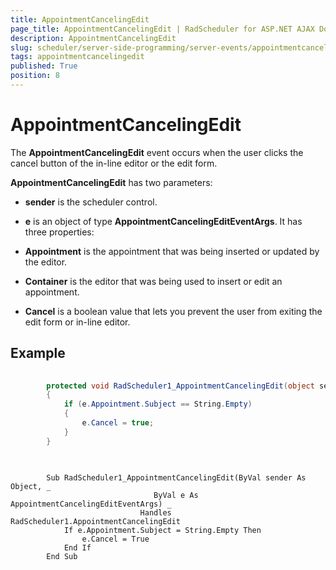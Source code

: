 ```yaml
---
title: AppointmentCancelingEdit
page_title: AppointmentCancelingEdit | RadScheduler for ASP.NET AJAX Documentation
description: AppointmentCancelingEdit
slug: scheduler/server-side-programming/server-events/appointmentcancelingedit
tags: appointmentcancelingedit
published: True
position: 8
---
```


# AppointmentCancelingEdit



The **AppointmentCancelingEdit** event occurs when the user clicks the cancel button of the in-line editor or the edit form.

**AppointmentCancelingEdit** has two parameters:

* **sender** is the scheduler control.

* **e** is an object of type **AppointmentCancelingEditEventArgs**. It has three properties:

* **Appointment** is the appointment that was being inserted or updated by the editor.

* **Container** is the editor that was being used to insert or edit an appointment.

* **Cancel** is a boolean value that lets you prevent the user from exiting the edit form or in-line editor.

## Example





````C#
	
	    protected void RadScheduler1_AppointmentCancelingEdit(object sender, AppointmentCancelingEditEventArgs e)
	    {
	        if (e.Appointment.Subject == String.Empty)
	        {
	            e.Cancel = true;
	        }
	    } 
	
````
````VB.NET
	
	    Sub RadScheduler1_AppointmentCancelingEdit(ByVal sender As Object, _
	                            ByVal e As AppointmentCancelingEditEventArgs) _
	                         Handles RadScheduler1.AppointmentCancelingEdit
	        If e.Appointment.Subject = String.Empty Then
	            e.Cancel = True
	        End If
	    End Sub
	
````

